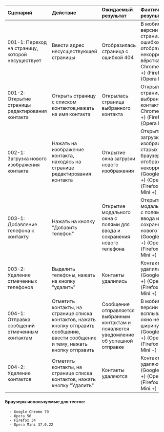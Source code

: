 |Сценарий|Действие|Ожидаемый результат|Фактический результат| Оценка|
|:---|:---|:---|:---|:---|
|001-1: Переход на страницу, которой несуществует| Ввести адрес несусществующей страницы| Отобразилась страница с ошибкой 404|В мобильной версии сайта страница с ошибкой 404 отображается некорректно(едет вёрстка) (Google Chrome +) (Opera +) (Firefox +) (Opera Mini -)|70%|
|001-2: Открытие страницы редактирования контакта| Открыть страницу с списком контактов,нажать на имя контакта|Открылась страница выбранного контакта |Открылась страница выбранного контакта (Google Chrome +) (Opera +) (Firefox +) (Opera Mini +)|100%|
|002-1: Загрузка нового изображения контакта| Нажать на изображение контакта, находясь на странице редактирования контакта| Открытие окна загрузки нового изображения|Открытие окна загрузки нового изображения - в старых версиях браузеров отображается некорректно (Google Chrome +) (Opera +) (Firefox -) (Opera Mini +)|90%|
|003-1: Добавление телефона к контакту| Нажать на кнопку "Добавить телефон" |Открытие модального окна с полями для ввода и сохранения нового телефона|Открытие модального окна с полями для ввода и сохранения нового телефона (Google Chrome +) (Opera +) (Firefox +) (Opera Mini +)|100%|
|003-2: Удаление отмеченных телефонов| Выделить телефоны, нажать на кнопку "удалить" | Контакты удалились|Контакты удалились (Google Chrome +) (Opera +) (Firefox +) (Opera Mini +)|100%|
|004-1: Отправка сообщений отмеченным контактам| Отметить контакты, на странице списка контактов, нажать кнопку отправить сообщение, ввести сообщение и тему, нажать кнопку отправить|Сообщение отправляется выбранным контактам и появляется уведомление об успешной отправке|В мобильной версии всплывающее окно не влазит в ширину экрана (Google Chrome +) (Opera +) (Firefox +) (Opera Mini -)|80%|
|004-2: Удаление контактов|  Отметить контакты, на странице списка контактов, нажать кнопку "Удалить"|Контакты удаляются|Контакты удаляются (Google Chrome +) (Opera +) (Firefox +) (Opera Mini +)|100%|
#### Браузеры используемые для тестов:
      - Google Chrome 70 
      - Opera 56
      - Firefox 34
      - Opera Mini 37.0.22

